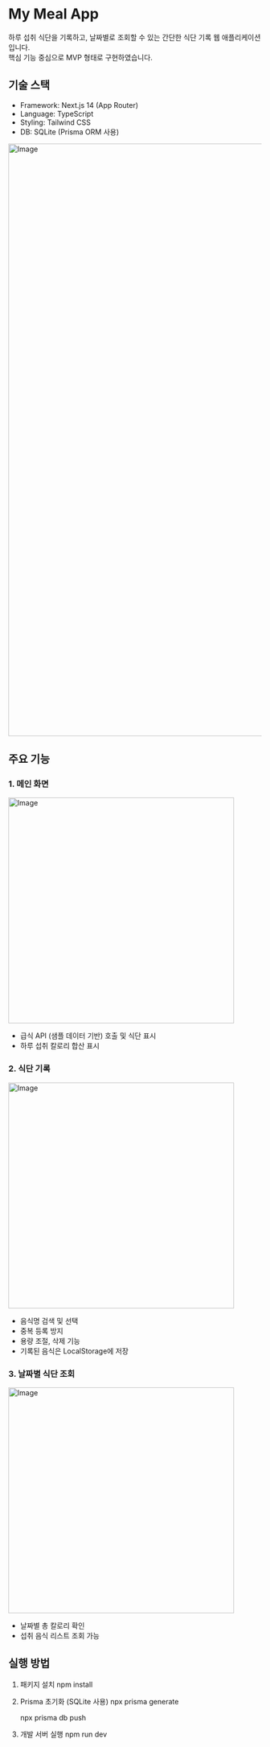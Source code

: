 # My Meal App

하루 섭취 식단을 기록하고, 날짜별로 조회할 수 있는 간단한 식단 기록 웹 애플리케이션입니다.  
핵심 기능 중심으로 MVP 형태로 구현하였습니다.

## 기술 스택

- Framework: Next.js 14 (App Router)
- Language: TypeScript
- Styling: Tailwind CSS
- DB: SQLite (Prisma ORM 사용)
<img width="1178" alt="Image" src="https://github.com/user-attachments/assets/fb4c04f4-1b67-4f34-adc6-605bb5339d30" />

## 주요 기능

### 1. 메인 화면
<img width="449" alt="Image" src="https://github.com/user-attachments/assets/3635b51f-d3b1-42b7-a5cb-ddbe07fdbdb9" />

- 급식 API (샘플 데이터 기반) 호출 및 식단 표시
- 하루 섭취 칼로리 합산 표시

### 2. 식단 기록
<img width="449" alt="Image" src="https://github.com/user-attachments/assets/185a3adc-ab91-4564-bf3e-bf96ab27fb2f" />

- 음식명 검색 및 선택
- 중복 등록 방지
- 용량 조절, 삭제 기능
- 기록된 음식은 LocalStorage에 저장

### 3. 날짜별 식단 조회
<img width="449" alt="Image" src="https://github.com/user-attachments/assets/48ce4f1f-9e73-40a7-a315-5e11e599383d" />

- 날짜별 총 칼로리 확인
- 섭취 음식 리스트 조회 가능

## 실행 방법

1. 패키지 설치
   npm install

2. Prisma 초기화 (SQLite 사용)
   npx prisma generate
   
   npx prisma db push

4. 개발 서버 실행
   npm run dev
